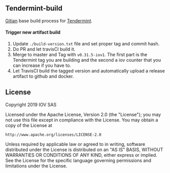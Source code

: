 ## Tendermint-build
[Gitian](https://gitian.org) base build process for [Tendermint](https://github.com/tendermint/tendermint).

#### Trigger new artifact build
1. Update `./build-version.txt` file and set proper tag and commit hash.
2. Do PR and let travisCI build it.
3. Merge to master and Tag with `v0.31.5-iov1`. The first part is the Tendermint tag you are building and the second a iov counter that you can increase if you have to.
4. Let TravisCI build the tagged version and automatically upload a release artifact to github and docker. 

## License
Copyright 2019 IOV SAS

Licensed under the Apache License, Version 2.0 (the "License");
you may not use this file except in compliance with the License.
You may obtain a copy of the License at

    http://www.apache.org/licenses/LICENSE-2.0

Unless required by applicable law or agreed to in writing, software
distributed under the License is distributed on an "AS IS" BASIS,
WITHOUT WARRANTIES OR CONDITIONS OF ANY KIND, either express or implied.
See the License for the specific language governing permissions and
limitations under the License.
